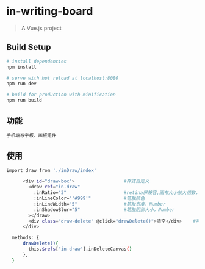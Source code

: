 # in-writing-board

> A Vue.js project

## Build Setup

``` bash
# install dependencies
npm install

# serve with hot reload at localhost:8080
npm run dev

# build for production with minification
npm run build
```

## 功能
``` bash
手机端写字板、画板组件
```

## 使用
``` bash
import draw from './inDraw/index'
```
``` bash
      <div id="draw-box">                  #样式自定义
        <draw ref="in-draw"
          :inRatio="3"                     #retina屏兼容,画布大小放大倍数，Number   
          :inLineColor="'#999'"            #笔触颜色
          :inLineWidth="5"                 #笔触宽度，Number
          :inShadowBlur="5"                #笔触阴影大小，Number
        ></draw>
        <div class="draw-delete" @click="drawDelete()">清空</div>    #可调用组件方法inDeleteCanvas清空画布
      </div>
```
``` bash
  methods: {
      drawDelete(){
        this.$refs["in-draw"].inDeleteCanvas()
      },
  }
```